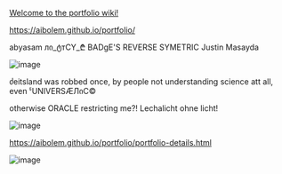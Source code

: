 [Welcome to the portfolio wiki!
](https://github.com/aibolem/portfolio/wiki/)

https://aibolem.github.io/portfolio/

abyasam лი_ტтСY_₾ BADgE'S REVERSE SYMETRIC Justin Masayda

![image](https://github.com/user-attachments/assets/beb21967-3bec-435a-994e-5833f442832e)

ძeitsland was robbed once, by people not understanding science att all, even ჼUNIVERSÆЛიС©

otherwise ORACLE restricting me?! Lechalicht ohne licht!

![image](https://github.com/user-attachments/assets/8f64806a-b6ca-48ee-9b37-c7c537e4d221)



https://aibolem.github.io/portfolio/portfolio-details.html

![image](https://github.com/user-attachments/assets/08a6aa92-431e-4342-a2d9-378bdc954eb6)
